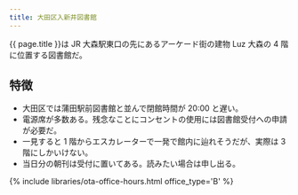 ```yaml
---
title: 大田区入新井図書館
---
```


{{ page.title }}は JR 大森駅東口の先にあるアーケード街の建物 Luz 大森の 4 階に位置する図書館だ。

## 特徴

* 大田区では蒲田駅前図書館と並んで閉館時間が 20:00 と遅い。
* 電源席が多数ある。残念なことにコンセントの使用には図書館受付への申請が必要だ。
* 一見すると 1 階からエスカレーターで一発で館内に辿れそうだが、実際は 3 階にしかいけない。
* 当日分の朝刊は受付に置いてある。読みたい場合は申し出る。

{% include libraries/ota-office-hours.html office_type='B' %}
